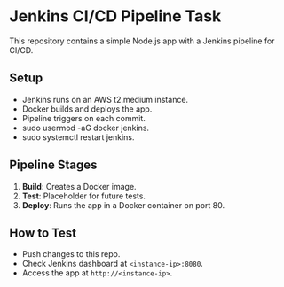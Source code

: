 # Jenkins CI/CD Pipeline Task
This repository contains a simple Node.js app with a Jenkins pipeline for CI/CD.

## Setup
- Jenkins runs on an AWS t2.medium instance.
- Docker builds and deploys the app.
- Pipeline triggers on each commit.
- sudo usermod -aG docker jenkins.
- sudo systemctl restart jenkins.

## Pipeline Stages
1. **Build**: Creates a Docker image.
2. **Test**: Placeholder for future tests.
3. **Deploy**: Runs the app in a Docker container on port 80.

## How to Test
- Push changes to this repo.
- Check Jenkins dashboard at `<instance-ip>:8080`.
- Access the app at `http://<instance-ip>`.
